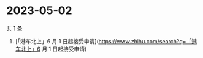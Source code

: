 # 2023-05-02

共 1 条

<!-- BEGIN -->
<!-- 最后更新时间 Tue May 02 2023 07:07:36 GMT+0800 (China Standard Time) -->

1. [「港车北上」6 月 1
   日起接受申请](https://www.zhihu.com/search?q=「港车北上」6 月 1 日起接受申请)

<!-- END -->
